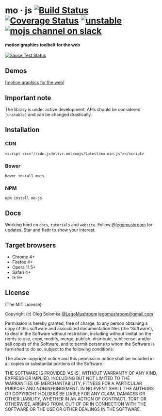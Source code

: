 # mo · js [![Build Status](https://travis-ci.org/legomushroom/mojs.svg?branch=dev)](https://travis-ci.org/legomushroom/mojs) [![Coverage Status](https://coveralls.io/repos/legomushroom/mojs/badge.svg?branch=dev)](https://coveralls.io/r/legomushroom/mojs?branch=dev) [![unstable](https://img.shields.io/badge/stability-unstable-yellow.svg)](http://github.com/badges/stability-badges) [![mojs channel on slack](https://img.shields.io/badge/slack-mojs%20channel-61DAAA.svg?style=flat)](https://mojs.slack.com/messages/mojs/)

#### motion graphics toolbelt for the web

[![Sauce Test Status](https://saucelabs.com/browser-matrix/legomushroom-dev.svg)](https://saucelabs.com/u/legomushroom-dev)

## Demos
[[motion graphics for the web](http://codepen.io/sol0mka/full/ogOYJj/)]

## Important note
The library is under active development. APIs should be considered `[unstable]` and can be changed drastically.

## Installation
### CDN
`<script src="//cdn.jsdelivr.net/mojs/latest/mo.min.js"></script>`  
### Bower
`bower install mojs`
### NPM
`npm install mo-js`

## Docs
Working hard on `docs`, `tutorials` and `website`. Follow [@legomushroom](https://twitter.com/legomushroom) for updates. Star and flattr to show your interest.

## Target browsers
- Chrome 4+
- Firefox 4+
- Opera 11.5+
- Safari 4+
- IE 9+

## License

(The MIT License)

Copyright (c) Oleg Solomka [@LegoMushroom](https://twitter.com/legomushroom) [legomushroom@gmail.com](mailto:legomushroom@gmail.com)

Permission is hereby granted, free of charge, to any person obtaining a copy of this software and associated documentation files (the 'Software'), to deal in the Software without restriction, including without limitation the rights to use, copy, modify, merge, publish, distribute, sublicense, and/or sell copies of the Software, and to permit persons to whom the Software is furnished to do so, subject to the following conditions:

The above copyright notice and this permission notice shall be included in all copies or substantial portions of the Software.

THE SOFTWARE IS PROVIDED 'AS IS', WITHOUT WARRANTY OF ANY KIND, EXPRESS OR IMPLIED, INCLUDING BUT NOT LIMITED TO THE WARRANTIES OF MERCHANTABILITY, FITNESS FOR A PARTICULAR PURPOSE AND NONINFRINGEMENT. IN NO EVENT SHALL THE AUTHORS OR COPYRIGHT HOLDERS BE LIABLE FOR ANY CLAIM, DAMAGES OR OTHER LIABILITY, WHETHER IN AN ACTION OF CONTRACT, TORT OR OTHERWISE, ARISING FROM, OUT OF OR IN CONNECTION WITH THE SOFTWARE OR THE USE OR OTHER DEALINGS IN THE SOFTWARE.
